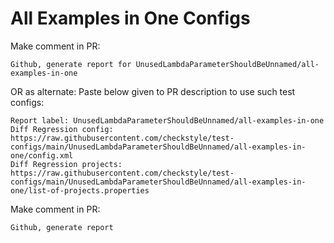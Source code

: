 # All Examples in One Configs
Make comment in PR:
```
Github, generate report for UnusedLambdaParameterShouldBeUnnamed/all-examples-in-one
```
OR as alternate:
Paste below given to PR description to use such test configs:
```
Report label: UnusedLambdaParameterShouldBeUnnamed/all-examples-in-one
Diff Regression config: https://raw.githubusercontent.com/checkstyle/test-configs/main/UnusedLambdaParameterShouldBeUnnamed/all-examples-in-one/config.xml
Diff Regression projects: https://raw.githubusercontent.com/checkstyle/test-configs/main/UnusedLambdaParameterShouldBeUnnamed/all-examples-in-one/list-of-projects.properties
```
Make comment in PR:
```
Github, generate report
```
